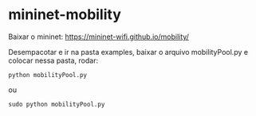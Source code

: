 # mininet-mobility

Baixar o mininet:
https://mininet-wifi.github.io/mobility/

Desempacotar e ir na pasta examples, baixar o arquivo mobilityPool.py e colocar nessa pasta, rodar:
```
python mobilityPool.py
```
ou
```
sudo python mobilityPool.py
```
